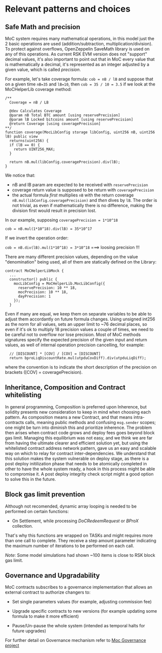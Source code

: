 # Relevant patterns and choices

## Safe Math and precision

MoC system requires many mathematical operations, in this model just the 2 basic operations are used (addition/subtraction, multiplication/division). To protect against overflows, OpenZeppelin SaveMath library is used on any of this operations.
As current RSK EVM version does not "support" decimal values, it's also important to point out that in MoC every value that is mathematically a decimal, it's represented as an integer adjusted by a given value, which is called _precision_.

For example, let's take coverage formula:
`cob = nB / lB`
and suppose that on a given time `nB=35` and `lB=10`, then
`cob = 35 / 10 = 3.5`
if we look at the MoCHelperLib coverage method:

```
/**
  Coverage = nB / LB

  @dev Calculates Coverage
  @param nB Total BTC amount [using reservePrecision]
  @param lB Locked bitcoins amount [using reservePrecision]
  @return Coverage [using coveragePrecision]
**/
function coverage(MocLibConfig storage libConfig, uint256 nB, uint256 lB) public view
  returns(uint256) {
  if (lB == 0) {
    return UINT256_MAX;
  }

  return nB.mul(libConfig.coveragePrecision).div(lB);
}
```

We notice that:

- nB and lB param are expected to be received with `reservePrecision`
- coverage return value is supposed to be return with `coveragePrecision`
- the actual formula _first_ multiplies `nB` with the return coverage `nB.mul(libConfig.coveragePrecision)` and _then_ dives by `lB`. The order is not trivial, as even if mathematically there is no difference, making the division first would result in precision lost.

In our example, supposing `coveragePrecision = 1*10^18`

`cob = nB.mul(1*10^18).div(lB) = 35*10^17`

If we invert the operation order:

`cob = nB.div(lB).mul(1*10^18) = 3*10^18` ===> loosing precision !!!

There are many different precision values, depending on the value "denomination" being used, all of them are statically defined on the Library:

```
contract MoCHelperLibMock {
  ...
  constructor() public {
    mocLibConfig = MoCHelperLib.MocLibConfig({
      reservePrecision: 10 ** 18,
      mocPrecision: 10 ** 18,
      dayPrecision: 1
    });
  }
```

Even if many are equal, we keep them on separate variables to be able to adjust them accordantly on future formula changes.
Using unsigned int256 as the norm for all values, sets an upper limit to ~76 decimal places, so even if it's ok to multiply 18 precision values a couple of times, we need to be careful not to overflow nor lose precision.
Most of MoC methods signatures specify the expected precision of the given input and return values, as well of internal operation precision cancelling, for example:

```
  // [DISCOUNT] * [COV] / [COV] = [DISCOUNT]
  return bproLiqDiscountRate.mul(utpduCovDiff).div(utpduLiqDiff);
```

where the convention is to indicate the short description of the precision on brackets ([COV] = coveragePrecision).

## Inheritance, Composition and Contract whitelisting

In general programming, Composition is preferred upon Inherence, but solidity presents new consideration to keep in mind when choosing each pattern. As composition means a new Contract, and that means intra-contracts calls, meaning public methods and confusing `msg.sender` scopes; one might be turn into diminish this and prioritize inherence. The problem then arises when contract code grows and deploy fees goes beyond block gas limit.
Managing this equilibrium was not easy, and we think we are far from having the ultimate clearer and efficient solution yet, but using the whitelisted contract address network pattern, gave us an easy and scalable way on which to relay for contract inter-dependencies.
We understand that this solution makes the system vulnerable on deploy stage, as there is a post deploy initilization phase that needs to be atomically completed in other to have the whole system ready, a hook in this process might be able to compromise it. A post deploy integrity check script might a good option to solve this in the future.

## Block gas limit prevention

Although not recomended, dynamic array looping is needed to be performed on certain functions:

- On Settlement, while processing _DoCRedeemRequest_ or _BProX_ collection.

That's why this functions are wrapped on TASKs and might requires more than one call to complete. They receive a step amount parameter indicating the maximum number of iterations to be performed on each call.

_Note_: Some model simulations had shown ~100 items is close to RSK block gas limit.

## Governance and Upgradability

MoC contracts subscribes to a governance implementation that allows an external contract to authorize changers to:

- Set single parameters values (for example, adjusting commission fee)

- Upgrade specific contracts to new versions (for example updating some formula to make it more efficient)

- Pause/Un-pause the whole system (intended as temporal halts for future upgrades)

For further detail on Governance mechanism refer to [Moc Governance project](https://gitlab.com/atixlabs/moc---gobernanza)
